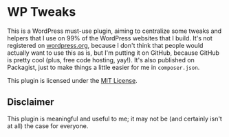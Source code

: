 WP Tweaks
=========

This is a WordPress must-use plugin, aiming to centralize some tweaks and
helpers that I use on 99% of the WordPress websites that I build. It's not
registered on [wordpress.org](https://wordpress.org/plugins/), because I don't
think that people would actually want to use this as is, but I'm putting it on
GitHub, because GitHub is pretty cool (plus, free code hosting, yay!). It's also
published on Packagist, just to make things a little easier for me in
`composer.json`.

This plugin is licensed under the [MIT License](http://opensource.org/licenses/MIT).

Disclaimer
----------

This plugin is meaningful and useful to me; it may not be (and certainly isn't
at all) the case for everyone.
